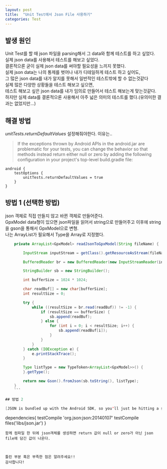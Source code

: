 ```yaml
---
layout: post
title:  "Unit Test에서 Json File 사용하기"
categories: Test
---
```


## 발생 원인

Unit Test를 할 때 json 파일을 parsing해서 그 data와 함께 테스트를 하고 싶었다.  
실제 json data를 사용해서 테스트를 해보고 싶었다.  
결론적으론 굳이 실제 json data를 써야할 필요성을 느끼지 못했다.  
실제 json data는 나의 통제를 벗어나 내가 디테일하게 테스트 하고 싶어도,   
그 많은 json data를 내가 알지를 못해서 일반적인 테스트밖에 할 수 없는것같다    
실제 많은 다양한 상황들을 테스트 해보고 싶으면,   
테스트 해보고 싶은 json data를 내가 임의로 만들어서 테스트 해보는게 맞는것같다.    
하지만 실제 data를 결론적으론 사용해서 아주 넓은 의미의 테스트를 했다.(유의미한 결과는 없었지만...)    

## 해결 방법

_unitTests.returnDefaultValues_ 설정해줘야한다. 이유는..   
>If the exceptions thrown by Android APIs in the android.jar are problematic for your tests, you can change the behavior so that methods instead return either null or zero by adding the following configuration in your project's top-level build.gradle file:

```
android {
    testOptions {
        unitTests.returnDefaultValues = true
    }
}
```

## 방법 1 (선택한 방법)

json 객체로 직접 만들지 않고 바뀐 객체로 만들어준다.    
GpxModel data형이 있으면 json파일을 읽어서 string으로 만들어주고 이후에 string을 gson을 통해서 GpxModel으로 변형.   
나는 ArrayList가 필요해서  Type을 Array로 지정했다.  


```java
    private ArrayList<GpxModel> readJsonToGpxModel(String fileName) {

        InputStream inputStream = getClass().getResourceAsStream(fileName);

        BufferedReader br = new BufferedReader(new InputStreamReader(inputStream));

        StringBuilder sb = new StringBuilder();

        int bufferSize = 1024 * 1024;

        char readBuf[] = new char[bufferSize];
        int resultSize = 0;

        try {
            while ((resultSize = br.read(readBuf)) != -1) {
                if (resultSize == bufferSize) {
                    sb.append(readBuf);
                } else {
                    for (int i = 0; i < resultSize; i++) {
                        sb.append(readBuf[i]);
                    }
                }
            }
        } catch (IOException e) {
            e.printStackTrace();
        }

        Type listType = new TypeToken<ArrayList<GpxModel>>() {
        }.getType();

        return new Gson().fromJson(sb.toString(), listType);
    }
    ```

## 방법 2

[JSON is bundled up with the Android SDK, so you'll just be hitting a stub. You can pull in a JSON jar, which will provide real objects to use. - StackOverFlow](json http://stackoverflow.com/questions/29402155/android-unit-test-not-mocked)

```
dependencies{
    testCompile 'org.json:json:20140107'
    testCompile files('libs/json.jar')
}
```
함께 컴파일 한 뒤에 json객체를 생성하면 return 값이 null or zero가 아닌 json file에 담긴 값이 나온다.



틀린 부분 혹은 부족한 점은 알려주세요!!   
감사합니다!
